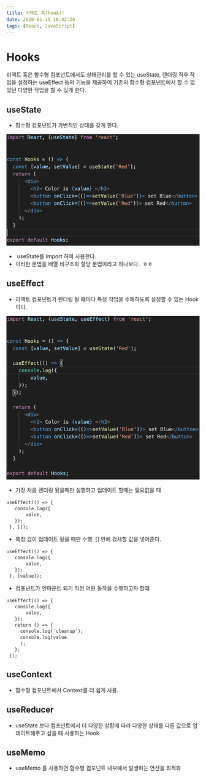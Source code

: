 ```yaml
---
title: 리액트 훅(hook)!
date: 2020-01-15 16:42:29
tags: [React, JavaScript]
---
```




# Hooks
리액트 훅은 함수형 컴포넌트에서도 상태관리를 할 수 있는 useState, 렌더링 직후 작업을 설정하는 
useEffect 등의 기능을 제공하여 기존의 함수형 컴포넌트에서 할 수 없었던 다양한 작업을 할 수 있게 한다.


##  useState
- 함수형 컴포넌트가 가변적인 상태를 갖게 한다.

![](../../../image/2020-01-26-15-57-48.png)

 -  useState를 Import 하여 사용한다.
 - 이러한 문법을 배열 비구조화 할당 문법이라고 하나보다.. ㅎㅎ

##  useEffect
 - 리액트 컴포넌트가 렌더링 될 떄마다 특정 작업을 수해하도록 설정할 수 있는 Hook이다.

 ![](../../../image/2020-01-26-16-04-24.png)

 - 가장 처음 렌더링 됬을때만 실행하고 업데이트 할때는 필요없을 때

 ```
 useEffect(() => {
    console.log({
        value,
    });
  }, []);
 ```

 - 특정 값이 업데이트 됬을 때만 수행. [] 안에 검사할 값을 넣어준다.


 ```
 useEffect(() => {
    console.log({
        value,
    });
  }, [value]);
 ```

 - 컴포넌트가 언마운트 되기 직전 어떤 동작을 수행하고자 할떄
 ```
 useEffect(() => {
    console.log({
        value,
    });
    return () => {
      console.log('cleanup');
      console.log(value
      );
    };
  });
 ```


## useContext

- 함수형 컴포넌트에서 Context를 더 쉽게 사용.


## useReducer
- useState 보다 컴포넌트에서 더 다양한 상황에 따라 다양한 상태를 다른 값으로 업데이트해주고 싶을 때 사용하는 Hook 


## useMemo
- useMemo 를 사용하면 함수형 컴포넌트 내부에서 발생하는 연산을 최적화 